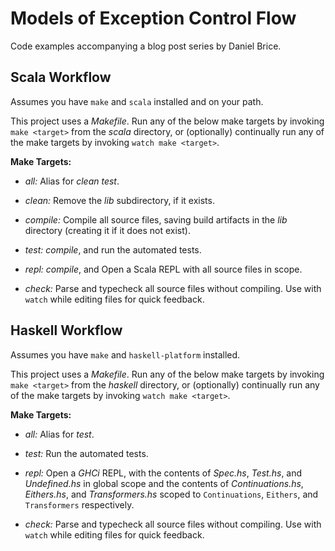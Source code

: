 # Models of Exception Control Flow

Code examples accompanying a blog post series by Daniel Brice.

## Scala Workflow

Assumes you have `make` and `scala` installed and on your path.

This project uses a _Makefile_. Run any of the below make targets by invoking `make <target>` from the _scala_ directory, or (optionally) continually run any of the make targets by invoking `watch make <target>`.

**Make Targets:**

  - _all:_ Alias for _clean test_.

  - _clean:_ Remove the _lib_ subdirectory, if it exists.

  - _compile:_ Compile all source files, saving build artifacts in the _lib_ directory (creating it if it does not exist).

  - _test:_ _compile_, and run the automated tests.

  - _repl:_ _compile_, and Open a Scala REPL with all source files in scope.

  - _check:_ Parse and typecheck all source files without compiling. Use with `watch` while editing files for quick feedback.

## Haskell Workflow

Assumes you have `make` and `haskell-platform` installed.

This project uses a _Makefile_. Run any of the below make targets by invoking `make <target>` from the _haskell_ directory, or (optionally) continually run any of the make targets by invoking `watch make <target>`.

**Make Targets:**

  - _all:_ Alias for _test_.

  - _test:_ Run the automated tests.

  - _repl:_ Open a _GHCi_ REPL, with the contents of _Spec.hs_, _Test.hs_, and _Undefined.hs_ in global scope and the contents of _Continuations.hs_, _Eithers.hs_, and _Transformers.hs_ scoped to `Continuations`, `Eithers`, and `Transformers` respectively.

  - _check:_ Parse and typecheck all source files without compiling. Use with `watch` while editing files for quick feedback.

